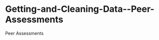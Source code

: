Getting-and-Cleaning-Data--Peer-Assessments
===========================================

Peer Assessments
